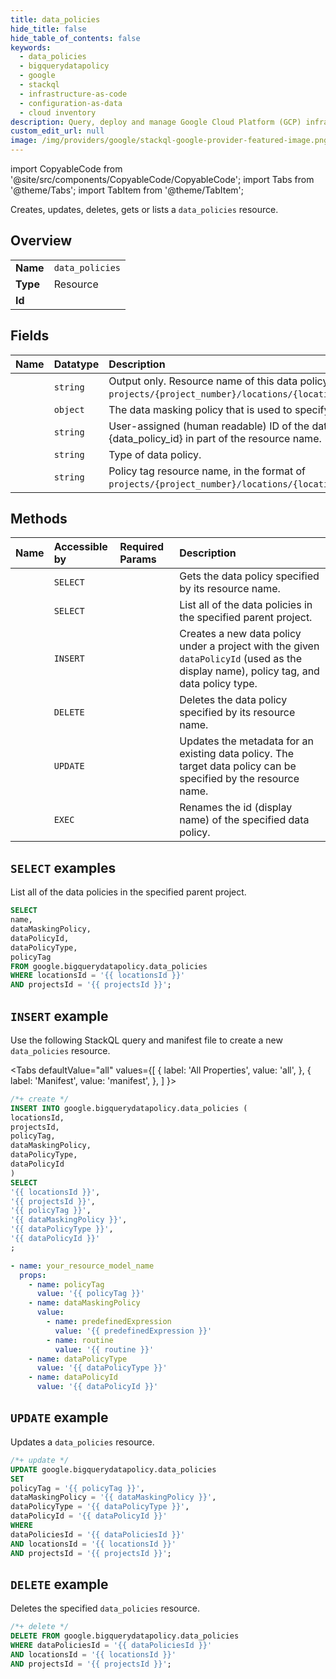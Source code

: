 ```yaml
---
title: data_policies
hide_title: false
hide_table_of_contents: false
keywords:
  - data_policies
  - bigquerydatapolicy
  - google
  - stackql
  - infrastructure-as-code
  - configuration-as-data
  - cloud inventory
description: Query, deploy and manage Google Cloud Platform (GCP) infrastructure and resources using SQL
custom_edit_url: null
image: /img/providers/google/stackql-google-provider-featured-image.png
---
```


import CopyableCode from '@site/src/components/CopyableCode/CopyableCode';
import Tabs from '@theme/Tabs';
import TabItem from '@theme/TabItem';

Creates, updates, deletes, gets or lists a <code>data_policies</code> resource.

## Overview
<table><tbody>
<tr><td><b>Name</b></td><td><code>data_policies</code></td></tr>
<tr><td><b>Type</b></td><td>Resource</td></tr>
<tr><td><b>Id</b></td><td><CopyableCode code="google.bigquerydatapolicy.data_policies" /></td></tr>
</tbody></table>

## Fields
| Name | Datatype | Description |
|:-----|:---------|:------------|
| <CopyableCode code="name" /> | `string` | Output only. Resource name of this data policy, in the format of `projects/{project_number}/locations/{location_id}/dataPolicies/{data_policy_id}`. |
| <CopyableCode code="dataMaskingPolicy" /> | `object` | The data masking policy that is used to specify data masking rule. |
| <CopyableCode code="dataPolicyId" /> | `string` | User-assigned (human readable) ID of the data policy that needs to be unique within a project. Used as {data_policy_id} in part of the resource name. |
| <CopyableCode code="dataPolicyType" /> | `string` | Type of data policy. |
| <CopyableCode code="policyTag" /> | `string` | Policy tag resource name, in the format of `projects/{project_number}/locations/{location_id}/taxonomies/{taxonomy_id}/policyTags/{policyTag_id}`. |

## Methods
| Name | Accessible by | Required Params | Description |
|:-----|:--------------|:----------------|:------------|
| <CopyableCode code="get" /> | `SELECT` | <CopyableCode code="dataPoliciesId, locationsId, projectsId" /> | Gets the data policy specified by its resource name. |
| <CopyableCode code="list" /> | `SELECT` | <CopyableCode code="locationsId, projectsId" /> | List all of the data policies in the specified parent project. |
| <CopyableCode code="create" /> | `INSERT` | <CopyableCode code="locationsId, projectsId" /> | Creates a new data policy under a project with the given `dataPolicyId` (used as the display name), policy tag, and data policy type. |
| <CopyableCode code="delete" /> | `DELETE` | <CopyableCode code="dataPoliciesId, locationsId, projectsId" /> | Deletes the data policy specified by its resource name. |
| <CopyableCode code="patch" /> | `UPDATE` | <CopyableCode code="dataPoliciesId, locationsId, projectsId" /> | Updates the metadata for an existing data policy. The target data policy can be specified by the resource name. |
| <CopyableCode code="rename" /> | `EXEC` | <CopyableCode code="dataPoliciesId, locationsId, projectsId" /> | Renames the id (display name) of the specified data policy. |

## `SELECT` examples

List all of the data policies in the specified parent project.

```sql
SELECT
name,
dataMaskingPolicy,
dataPolicyId,
dataPolicyType,
policyTag
FROM google.bigquerydatapolicy.data_policies
WHERE locationsId = '{{ locationsId }}'
AND projectsId = '{{ projectsId }}'; 
```

## `INSERT` example

Use the following StackQL query and manifest file to create a new <code>data_policies</code> resource.

<Tabs
    defaultValue="all"
    values={[
        { label: 'All Properties', value: 'all', },
        { label: 'Manifest', value: 'manifest', },
    ]
}>
<TabItem value="all">

```sql
/*+ create */
INSERT INTO google.bigquerydatapolicy.data_policies (
locationsId,
projectsId,
policyTag,
dataMaskingPolicy,
dataPolicyType,
dataPolicyId
)
SELECT 
'{{ locationsId }}',
'{{ projectsId }}',
'{{ policyTag }}',
'{{ dataMaskingPolicy }}',
'{{ dataPolicyType }}',
'{{ dataPolicyId }}'
;
```
</TabItem>
<TabItem value="manifest">

```yaml
- name: your_resource_model_name
  props:
    - name: policyTag
      value: '{{ policyTag }}'
    - name: dataMaskingPolicy
      value:
        - name: predefinedExpression
          value: '{{ predefinedExpression }}'
        - name: routine
          value: '{{ routine }}'
    - name: dataPolicyType
      value: '{{ dataPolicyType }}'
    - name: dataPolicyId
      value: '{{ dataPolicyId }}'

```
</TabItem>
</Tabs>

## `UPDATE` example

Updates a <code>data_policies</code> resource.

```sql
/*+ update */
UPDATE google.bigquerydatapolicy.data_policies
SET 
policyTag = '{{ policyTag }}',
dataMaskingPolicy = '{{ dataMaskingPolicy }}',
dataPolicyType = '{{ dataPolicyType }}',
dataPolicyId = '{{ dataPolicyId }}'
WHERE 
dataPoliciesId = '{{ dataPoliciesId }}'
AND locationsId = '{{ locationsId }}'
AND projectsId = '{{ projectsId }}';
```

## `DELETE` example

Deletes the specified <code>data_policies</code> resource.

```sql
/*+ delete */
DELETE FROM google.bigquerydatapolicy.data_policies
WHERE dataPoliciesId = '{{ dataPoliciesId }}'
AND locationsId = '{{ locationsId }}'
AND projectsId = '{{ projectsId }}';
```
